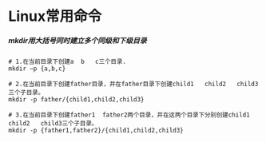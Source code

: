 # Linux常用命令

##### mkdir用大括号同时建立多个同级和下级目录

```shell
# 1.在当前目录下创建a  b   c三个目录.
mkdir –p {a,b,c}

# 2.在当前目录下创建father目录，并在father目录下创建child1   child2   child3三个子目录。
mkdir -p father/{child1,child2,child3}

# 3.在当前目录下创建father1  father2两个目录，并在这两个目录下分别创建child1   child2   child3三个子目录。
mkdir -p {father1,father2}/{child1,child2,child3}
```

